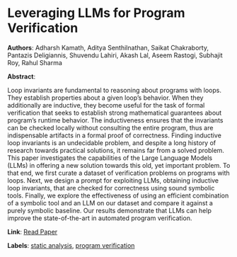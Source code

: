 # Leveraging LLMs for Program Verification

**Authors**: Adharsh Kamath, Aditya Senthilnathan, Saikat Chakraborty, Pantazis Deligiannis, Shuvendu Lahiri, Akash Lal, Aseem Rastogi, Subhajit Roy, Rahul Sharma

**Abstract**:

Loop invariants are fundamental to reasoning about programs with loops. They establish properties about a given loop’s behavior. When they additionally are inductive, they become useful for the task of formal verification that seeks to establish strong mathematical guarantees about program’s runtime behavior. The inductiveness ensures that the invariants can be checked locally without consulting the entire program, thus are indispensable artifacts in a formal proof of correctness. Finding inductive loop invariants is an undecidable problem, and despite a long history of research towards practical solutions, it remains far from a solved problem. This paper investigates the capabilities of the Large Language Models (LLMs) in offering a new solution towards this old, yet important problem. To that end, we first curate a dataset of verification problems on programs with loops. Next, we design a prompt for exploiting LLMs, obtaining inductive loop invariants, that are checked for correctness using sound symbolic tools. Finally, we explore the effectiveness of using an efficient combination of a symbolic tool and an LLM on our dataset and compare it against a purely symbolic baseline. Our results demonstrate that LLMs can help improve the state-of-the-art in automated program verification.

**Link**: [Read Paper](https://www.microsoft.com/en-us/research/publication/finding-inductive-loop-invariants-using-large-language-models/)

**Labels**: [static analysis](../../labels/static_analysis.md), [program verification](../../labels/program_verification.md)
